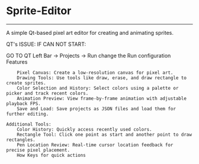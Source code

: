 # Sprite-Editor
______________________________________________

A simple Qt-based pixel art editor for creating and animating sprites.

QT's ISSUE: IF CAN NOT START:

GO TO QT Left Bar -> Projects  -> Run change the Run configuration
Features

        Pixel Canvas: Create a low-resolution canvas for pixel art.
        Drawing Tools: Use tools like draw, erase, and draw rectangle to create sprites.
        Color Selection and History: Select colors using a palette or picker and track recent colors.
        Animation Preview: View frame-by-frame animation with adjustable playback FPS.
        Save and Load: Save projects as JSON files and load them for further editing.

    Additional Tools:
        Color History: Quickly access recently used colors.
        Rectangle Tool: Click one point as start and another point to draw rectangles.
        Pen Location Review: Real-time cursor location feedback for precise pixel placement.
        How Keys for quick actions
